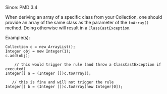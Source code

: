 Since: PMD 3.4

When deriving an array of a specific class from your Collection, one should provide an array of
the same class as the parameter of the `toArray()` method. Doing otherwise will result
in a `ClassCastException`.

Example(s):
```
Collection c = new ArrayList();
Integer obj = new Integer(1);
c.add(obj);

    // this would trigger the rule (and throw a ClassCastException if executed)
Integer[] a = (Integer [])c.toArray();

   // this is fine and will not trigger the rule
Integer[] b = (Integer [])c.toArray(new Integer[0]);
```
